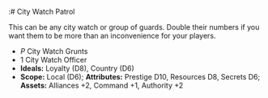:# City Watch Patrol

This can be any city watch or group of guards. Double their numbers if
you want them to be more than an inconvenience for your players.

  - *P* City Watch Grunts
  - 1 City Watch Officer
  - **Ideals:** Loyalty (D8), Country (D6)
  - **Scope:** Local (D6); **Attributes:** Prestige D10, Resources D8,
    Secrets D6; **Assets:** Alliances +2, Command +1, Authority +2

